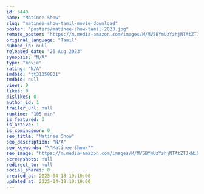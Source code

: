 ```yaml
---
id: 3440
name: "Matinee Show"
slug: "matinee-show-tamil-movie-download"
poster: "posters/matinee-show-tamil-2023.jpg"
remote_poster: "https://m.media-amazon.com/images/M/MV5BYmUzYzhjNTAtZTJkNi00ZDllLTk4YzQtZGFlZjc4ZDAxYmJlXkEyXkFqcGdeQXVyNDc5ODk4MDU@._V1_SX300.jpg"
original_language: "Tamil"
dubbed_in: null
released_date: "26 Aug 2023"
synopsis: "N/A"
type: "movie"
rating: "N/A"
imdbid: "tt31358031"
tmdbid: null
views: 0
likes: 0
dislikes: 0
author_id: 1
trailer_url: null
runtime: "105 min"
is_featured: 0
is_active: 1
is_comingsoon: 0
seo_title: "Matinee Show"
seo_description: "N/A"
seo_keywords: "\"Matinee Show\""
seo_image: "https://m.media-amazon.com/images/M/MV5BYmUzYzhjNTAtZTJkNi00ZDllLTk4YzQtZGFlZjc4ZDAxYmJlXkEyXkFqcGdeQXVyNDc5ODk4MDU@._V1_SX300.jpg"
screenshots: null
redirect_to: null
social_shares: 0
created_at: 2025-04-18 19:10:00
updated_at: 2025-04-18 19:10:00
---
```


